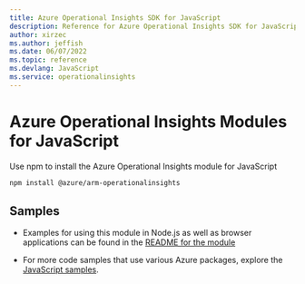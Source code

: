 ```yaml
---
title: Azure Operational Insights SDK for JavaScript
description: Reference for Azure Operational Insights SDK for JavaScript
author: xirzec
ms.author: jeffish
ms.date: 06/07/2022
ms.topic: reference
ms.devlang: JavaScript
ms.service: operationalinsights
---
```

# Azure Operational Insights Modules for JavaScript

Use npm to install the Azure Operational Insights module for JavaScript

```bash
npm install @azure/arm-operationalinsights
```

## Samples

* Examples for using this module in Node.js as well as browser applications can be found in the [README for the module](https://www.npmjs.com/package/@azure/arm-operationalinsights)

* For more code samples that use various Azure packages, explore the [JavaScript samples](https://docs.microsoft.com/samples/browse/?languages=javascript).
